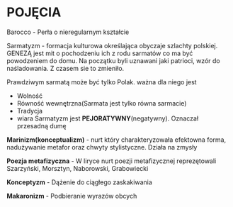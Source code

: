 # POJĘCIA

Barocco - Perła o nieregularnym kształcie

Sarmatyzm - formacja kulturowa określająca obyczaje szlachty polskiej. GENEZĄ jest mit o pochodzeniu ich z rodu sarmatów co ma być powodzeniem do domu. Na początku byli uznawani jaki patrioci, wzór do naśladowania. Z czasem sie to zmieniło.

Prawdziwym sarmatą może być tylko Polak.
ważna dla niego jest
- Wolność
- Równość wewnętrzna(Sarmata jest tylko równa sarmacie)
- Tradycja
- wiara
Sarmatyzm jest **PEJORATYWNY**(negatywny). Oznaczał przesadną dumę

**Marinizm(konceptualizm)** - nurt który charakteryzowała efektowna forma, nadużywanie metafor oraz chwyty stylistyczne. Działa na zmysły

**Poezja metafizyczna** - W liryce nurt poezji metafizycznej reprezętowali Szarzyński, Morsztyn, Naborowski, Grabowiecki

**Konceptyzm** - Dążenie do ciągłego zaskakiwania

**Makaronizm** - Podbieranie wyrazów obcych